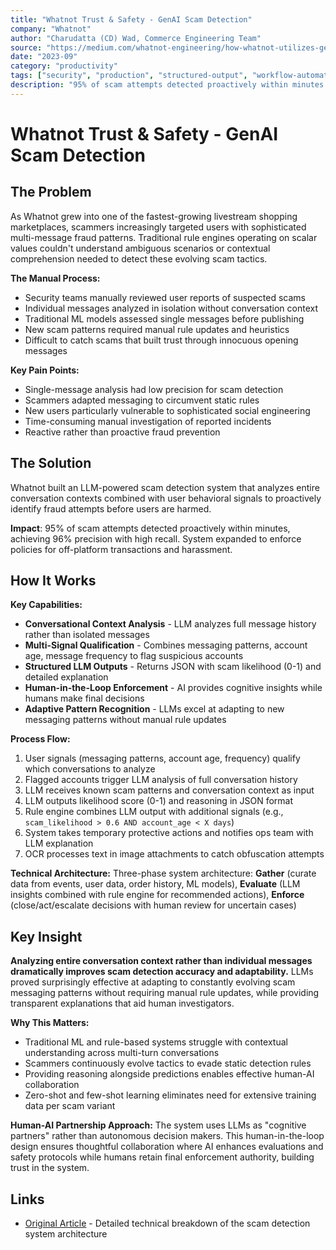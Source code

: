 ```yaml
---
title: "Whatnot Trust & Safety - GenAI Scam Detection"
company: "Whatnot"
author: "Charudatta (CD) Wad, Commerce Engineering Team"
source: "https://medium.com/whatnot-engineering/how-whatnot-utilizes-generative-ai-to-enhance-trust-and-safety-c7968eb6315e"
date: "2023-09"
category: "productivity"
tags: ["security", "production", "structured-output", "workflow-automation", "enterprise"]
description: "95% of scam attempts detected proactively within minutes with 96% precision using LLM-powered conversational analysis"
---
```


# Whatnot Trust & Safety - GenAI Scam Detection

## The Problem

As Whatnot grew into one of the fastest-growing livestream shopping marketplaces, scammers increasingly targeted users with sophisticated multi-message fraud patterns. Traditional rule engines operating on scalar values couldn't understand ambiguous scenarios or contextual comprehension needed to detect these evolving scam tactics.

**The Manual Process:**
- Security teams manually reviewed user reports of suspected scams
- Individual messages analyzed in isolation without conversation context
- Traditional ML models assessed single messages before publishing
- New scam patterns required manual rule updates and heuristics
- Difficult to catch scams that built trust through innocuous opening messages

**Key Pain Points:**
- Single-message analysis had low precision for scam detection
- Scammers adapted messaging to circumvent static rules
- New users particularly vulnerable to sophisticated social engineering
- Time-consuming manual investigation of reported incidents
- Reactive rather than proactive fraud prevention

## The Solution

Whatnot built an LLM-powered scam detection system that analyzes entire conversation contexts combined with user behavioral signals to proactively identify fraud attempts before users are harmed.

**Impact**: 95% of scam attempts detected proactively within minutes, achieving 96% precision with high recall. System expanded to enforce policies for off-platform transactions and harassment.

## How It Works

**Key Capabilities:**
- **Conversational Context Analysis** - LLM analyzes full message history rather than isolated messages
- **Multi-Signal Qualification** - Combines messaging patterns, account age, message frequency to flag suspicious accounts
- **Structured LLM Outputs** - Returns JSON with scam likelihood (0-1) and detailed explanation
- **Human-in-the-Loop Enforcement** - AI provides cognitive insights while humans make final decisions
- **Adaptive Pattern Recognition** - LLMs excel at adapting to new messaging patterns without manual rule updates

**Process Flow:**
1. User signals (messaging patterns, account age, frequency) qualify which conversations to analyze
2. Flagged accounts trigger LLM analysis of full conversation history
3. LLM receives known scam patterns and conversation context as input
4. LLM outputs likelihood score (0-1) and reasoning in JSON format
5. Rule engine combines LLM output with additional signals (e.g., `scam_likelihood > 0.6 AND account_age < X days`)
6. System takes temporary protective actions and notifies ops team with LLM explanation
7. OCR processes text in image attachments to catch obfuscation attempts

**Technical Architecture:** Three-phase system architecture: **Gather** (curate data from events, user data, order history, ML models), **Evaluate** (LLM insights combined with rule engine for recommended actions), **Enforce** (close/act/escalate decisions with human review for uncertain cases)

## Key Insight

**Analyzing entire conversation context rather than individual messages dramatically improves scam detection accuracy and adaptability.** LLMs proved surprisingly effective at adapting to constantly evolving scam messaging patterns without requiring manual rule updates, while providing transparent explanations that aid human investigators.

**Why This Matters:**
- Traditional ML and rule-based systems struggle with contextual understanding across multi-turn conversations
- Scammers continuously evolve tactics to evade static detection rules
- Providing reasoning alongside predictions enables effective human-AI collaboration
- Zero-shot and few-shot learning eliminates need for extensive training data per scam variant

**Human-AI Partnership Approach:** The system uses LLMs as "cognitive partners" rather than autonomous decision makers. This human-in-the-loop design ensures thoughtful collaboration where AI enhances evaluations and safety protocols while humans retain final enforcement authority, building trust in the system.

## Links

- [Original Article](https://medium.com/whatnot-engineering/how-whatnot-utilizes-generative-ai-to-enhance-trust-and-safety-c7968eb6315e) - Detailed technical breakdown of the scam detection system architecture
